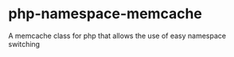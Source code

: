php-namespace-memcache
======================

A memcache class for php that allows the use of easy namespace switching